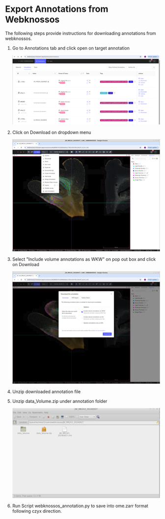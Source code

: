 # Export Annotations from Webknossos

The following steps provide instructions for downloading annotations from webknossos. 

1. Go to Annotations tab and click open on target annotation


    ![](img/webknossos_annotation.png)

2. Click on Download on dropdown menu

    ![](img/download.png)

3. Select "Include volume annotations as WKW" on pop out box and click on Download

    ![](img/download2.png)

4. Unzip downloaded annotation file 

5. Unzip data_Volume.zip under annotation folder 

    ![](img/data_volume.png)

6. Run Script webknossos_annotation.py to save into ome.zarr format following czyx direction. 

   
